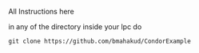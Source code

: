 All Instructions here

in any of the directory inside your lpc do 
```
git clone https://github.com/bmahakud/CondorExample
```

